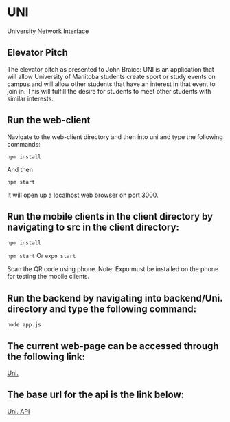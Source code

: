 # UNI
University Network Interface

## Elevator Pitch 
The elevator pitch as presented to John Braico:
UNI is an application that will allow University of Manitoba students create sport or study events on campus and will allow other students that have an interest in that event to join in. This will fulfill the desire for students to meet other students with similar interests.

## Run the web-client
Navigate to the web-client directory and then into uni and type the following commands:

`npm install`

And then 

`npm start`

It will open up a localhost web browser on port 3000.

## Run the mobile clients in the client directory by navigating to src in the client directory:

`npm install`

`npm start` Or `expo start`


Scan the QR code using phone. Note: Expo must be installed on the phone for testing the mobile clients.

## Run the backend by navigating into backend/Uni. directory and type the following command:

`node app.js` 


## The current web-page can be accessed through the following link:

[Uni.](http://ec2-99-79-39-110.ca-central-1.compute.amazonaws.com:3000)

## The base url for the api is the link below:

[Uni. API](http://ec2-99-79-39-110.ca-central-1.compute.amazonaws.com:8000)

